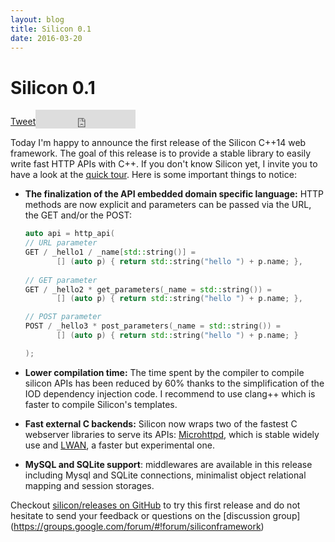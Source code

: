 ```yaml
---
layout: blog
title: Silicon 0.1
date: 2016-03-20
---
```


# Silicon 0.1

<iframe src="http://ghbtns.com/github-btn.html?user=matt-42&repo=silicon&type=watch&count=true&size=large" height="30" width="160" frameborder="0" scrolling="0" allowTransparency="true"></iframe> 
<div class="g-plus" data-action="share" data-height="30" data-annotation="bubble" style="float:left; padding-top: 10px;"></div>
<a href="https://twitter.com/share" class="twitter-share-button" style="float:left; padding-top: 10px;" data-size="large">Tweet</a>

Today I'm happy to announce the first release of the Silicon C++14 web
framework. The goal of this release is to provide a stable library to
easily write fast HTTP APIs with C++. If you don't know Silicon yet, I
invite you to have a look at the [quick
tour](http://siliconframework.org/). Here is some important things to
notice:


- **The finalization of the API embedded domain specific language:**
    HTTP methods are now explicit and parameters can be passed via
    the URL, the GET and/or the POST:

    ```c++
    auto api = http_api(
    // URL parameter
    GET / _hello1 / _name[std::string()] =
           [] (auto p) { return std::string("hello ") + p.name; },
           
    // GET parameter
    GET / _hello2 * get_parameters(_name = std::string()) =
           [] (auto p) { return std::string("hello ") + p.name; },

    // POST parameter
    POST / _hello3 * post_parameters(_name = std::string()) =
           [] (auto p) { return std::string("hello ") + p.name; }

    );
    ```

- **Lower compilation time:** The time spent by the compiler to
    compile silicon APIs has been reduced by 60% thanks to the
    simplification of the IOD dependency injection code. I recommend
    to use clang++ which is faster to compile Silicon's templates.

- **Fast external C backends:** Silicon now wraps two of the
    fastest C webserver libraries to serve its APIs:
    [Microhttpd](http://www.gnu.org/software/libmicrohttpd/), which is
    stable widely use and [LWAN](http://lwan.ws), a faster but experimental one.

- **MySQL and SQLite support**: middlewares are available in this
    release including Mysql and SQLite connections, minimalist object
    relational mapping and session storages.

Checkout [silicon/releases on
GitHub](https://github.com/matt-42/silicon/releases) to try this first
release and do not hesitate to send your feedback or questions on
the [discussion group]
(https://groups.google.com/forum/#!forum/siliconframework)
